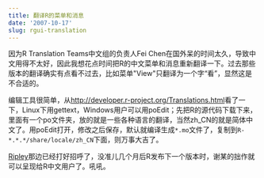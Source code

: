 ```yaml
---
title: 翻译R的菜单和消息
date: '2007-10-17'
slug: rgui-translation
---
```


因为R Translation Teams中文组的负责人Fei Chen在国外呆的时间太久，导致中文用得不太好，因此我想花点时间把R的中文菜单和消息重新翻译一下。过去那些版本的翻译确实有点看不过去，比如菜单"View"只翻译为一个字“看”，显然这是不合适的。

编辑工具很简单，从<http://developer.r-project.org/Translations.html>看了一下，Linux下用gettext，Windows用户可以用poEdit；先把R的源代码下载下来，里面有一个po文件夹，放的就是一些各种语言的翻译，当然zh\_CN的就是简体中文了。用poEdit打开，修改之后保存，默认就编译生成`*.mo`文件了，复制到`R-*.*.*/share/locale/zh_CN`下面，则万事大吉了。

[Ripley](http://www.stats.ox.ac.uk/~ripley/)那边已经打好招呼了，没准儿几个月后R发布下一个版本时，谢某的拙作就可以呈现给R中文用户了。吼吼。

